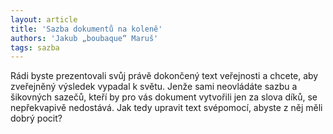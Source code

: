 ```yaml
---
layout: article
title: 'Sazba dokumentů na koleně'
authors: 'Jakub „boubaque“ Maruš'
tags: sazba
---
```


Rádi byste prezentovali svůj právě dokončený
text veřejnosti a chcete, aby zveřejněný
výsledek vypadal k světu. Jenže sami
neovládáte sazbu a šikovných sazečů, kteří
by pro vás dokument vytvořili jen za slova
díků, se nepřekvapivě nedostává. Jak
tedy upravit text svépomocí, abyste z něj
měli dobrý pocit?

